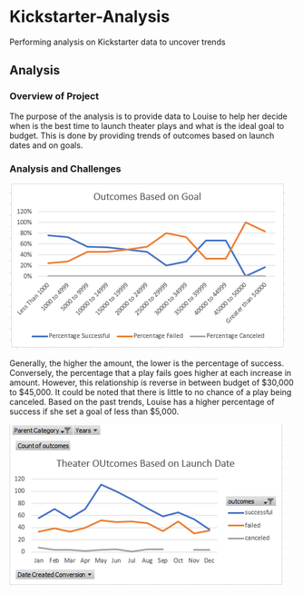 # Kickstarter-Analysis
Performing analysis on Kickstarter data to uncover trends

## **Analysis**

### **Overview of Project**
The purpose of the analysis is to provide data to Louise to help her decide when is the best time to launch theater plays and what is the ideal goal to budget. This is done by providing trends of outcomes based on launch dates and on goals.

### **Analysis and Challenges**
![](Outcomes_vs_Goals.PNG)

Generally, the higher the amount, the lower is the percentage of success. Conversely, the percentage that a play fails goes higher at each increase in amount. However, this relationship is reverse in between budget of $30,000 to $45,000. It could be noted that there is little to no chance of a play being canceled. Based on the past trends, Louise has a higher percentage of success if she set a goal of less than $5,000. 

![](Theater_Outcomes_vs_Launch.PNG)
